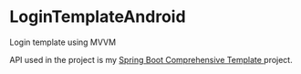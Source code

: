 # LoginTemplateAndroid
Login template using MVVM

API used in the project is my <a href="https://github.com/kurular4/SpringBootComprehensiveTemplate"> Spring Boot Comprehensive Template </a> project.
